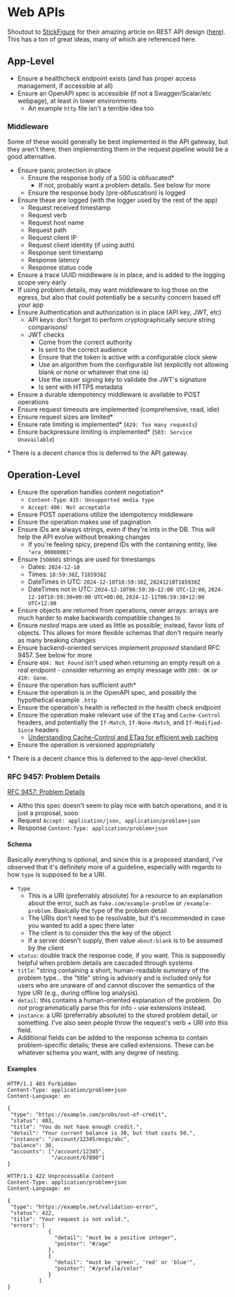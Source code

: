# Web APIs

Shoutout to [StickFigure](https://github.com/stickfigure) for their amazing
article on REST API design
([here](https://github.com/stickfigure/blog/wiki/How-to-%28and-how-not-to%29-design-REST-APIs)).
This has a ton of great ideas, many of which are referenced here.

## App-Level

- Ensure a healthcheck endpoint exists (and has proper access management, if
accessible at all)
- Ensure an OpenAPI spec is accessible (if not a Swagger/Scalar/etc webpage), at
least in lower environments
    - An example `http` file isn't a terrible idea too

### Middleware

Some of these would generally be best implemented in the API gateway, but they
aren't there, then implementing them in the request pipeline would be a good
alternative.

- Ensure panic protection in place
    - Ensure the response body of a 500 is obfuscated*
        - If not, probably want a problem details. See below for more
    - Ensure the response body (pre-obfuscation) is logged
- Ensure these are logged (with the logger used by the rest of the app)
    - Request received timestamp
    - Request verb
    - Request host name
    - Request path
    - Request client IP
    - Request client identity (if using auth)
    - Response sent timestamp
    - Response latency
    - Response status code
- Ensure a trace UUID middleware is in place, and is added to the logging scope
very early
- If using problem details, may want middleware to log those on the egress, but
  also that could potentially be a security concern based off your app
- Ensure Authentication and authorization is in place (API key, JWT, etc)
    - API keys: don't forget to perform cryptographically secure string comparisons!
    - JWT checks
        - Come from the correct authority
        - Is sent to the correct audience
        - Ensure that the token is active with a configurable clock skew
        - Use an algorithm from the configurable list (explicitly not allowing
        blank or none or whatever that one is)
        - Use the issuer signing key to validate the JWT's signature
        - Is sent with HTTPS metadata
- Ensure a durable idempotency middleware is available to POST operations
- Ensure request timeouts are implemented (comprehensive, read, idle)
- Ensure request sizes are limited*
- Ensure rate limiting is implemented* (`429: Too many requests`)
- Ensure backpressure limiting is implemented* (`503: Service Unavailable`)

\* There is a decent chance this is deferred to the API gateway.

## Operation-Level

- Ensure the operation handles content negotiation*
    - `Content-Type`: `415: Unsupported media type`
    - `Accept`: `406: Not acceptable`
- Ensure POST operations utilize the idempotency middleware
- Ensure the operation makes use of pagination
- Ensure IDs are always strings, even if they're ints in the DB. This will help
the API evolve without breaking changes
    - If you're feeling spicy, prepend IDs with the containing entity, like
    `"era_00000001"`
- Ensure `ISO8601` strings are used for timestamps
    - Dates: `2024-12-10`
    - Times: `18:59:38Z`, `T185938Z`
    - DateTimes in UTC: `2024-12-10T18:59:38Z`, `20241210T185938Z`
    - DateTimes not in UTC: `2024-12-10T06:59:38−12:00 UTC−12:00`,
    `2024-12-10T18:59:38+00:00 UTC+00:00`, `2024-12-11T06:59:38+12:00 UTC+12:00`
- Ensure objects are returned from operations, never arrays: arrays are much
harder to make backwards compatible changes to
- Ensure *nested* maps are used as little as possible; instead, favor lists of
objects. This allows for more flexible schemas that don't require nearly as many
breaking changes
- Ensure backend-oriented services implement *proposed* standard RFC 9457. See
below for more
- Ensure `404: Not Found` isn't used when returning an empty result on a real
endpoint - consider returning an empty message with `200: OK` or `410: Gone`.
- Ensure the operation has sufficient auth*
- Ensure the operation is in the OpenAPI spec, and possibly the hypothetical
example `.http`
- Ensure the operation's health is reflected in the health check endpoint
- Ensure the operation make relevant use of the `ETag` and `Cache-Control`
headers, and potentially the `If-Match`, `If-None-Match`, and
`If-Modified-Since` headers
    - [Understanding Cache-Control and ETag for efficient web caching](https://dev.to/andreasbergstrom/understanding-cache-control-and-etag-for-efficient-web-caching-2nf5)
- Ensure the operation is versioned appropriately

\* There is a decent chance this is deferred to the app-level checklist.

### RFC 9457: Problem Details

[RFC 9457: Problem Details](https://www.rfc-editor.org/rfc/rfc9457.html)

- Altho this spec doesn't seem to play nice with batch operations, and it is
  just a proposal, sooo
- Request `Accept: application/json, application/problem+json`
- Response `Content-Type: application/problem+json`

#### Schema

Basically everything is optional, and since this is a proposed standard, I've
observed that it's definitely more of a guideline, especially with regards to
how `type` is supposed to be a URI.

- `type`
    - This is a URI (preferrably absolute) for a resource to an
    explanation about the error, such as `fake.com/example-problem` or
    `/example-problem`. Basically the type of the problem detail
    - The URIs don't need to be resolvable, but it's recommended in case you
    wanted to add a spec there later
    - The client is to consider this the key of the object
    - If a server doesn't supply, then value `about:blank` is to be assumed by
    the client
- `status`: double track the response code, if you want. This is supposedly
helpful when problem details are cascaded through systems
- `title`: "string containing a short, human-readable summary of the problem
type... the "title" string is advisory and is included only for users who are
unaware of and cannot discover the semantics of the type URI (e.g., during
offline log analysis).
- `detail`: this contains a human-oriented explanation of the problem.
Do *not* programmatically parse this for info - use extensions instead.
- `instance`: a URI (preferrably absolute) to the stored problem detail, or
something. I've also seen people throw the request's verb + URI into this field.
- Additional fields can be added to the response schema to contain
problem-specific details; these are called extensions. These can be whatever
schema you want, with any degree of nesting.

#### Examples

```http
HTTP/1.1 403 Forbidden
Content-Type: application/problem+json
Content-Language: en

{
 "type": "https://example.com/probs/out-of-credit",
 "status": 403,
 "title": "You do not have enough credit.",
 "detail": "Your current balance is 30, but that costs 50.",
 "instance": "/account/12345/msgs/abc",
 "balance": 30,
 "accounts": ["/account/12345",
              "/account/67890"]
}
```

```http
HTTP/1.1 422 Unprocessable Content
Content-Type: application/problem+json
Content-Language: en

{
 "type": "https://example.net/validation-error",
 "status": 422,
 "title": "Your request is not valid.",
 "errors": [
             {
               "detail": "must be a positive integer",
               "pointer": "#/age"
             },
             {
               "detail": "must be 'green', 'red' or 'blue'",
               "pointer": "#/profile/color"
             }
          ]
}
```


